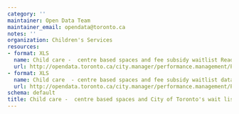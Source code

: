 ```yaml
---
category: ''
maintainer: Open Data Team
maintainer_email: opendata@toronto.ca
notes: ''
organization: Children's Services
resources:
- format: XLS
  name: Child care -  centre based spaces and fee subsidy waitlist Readme
  url: http://opendata.toronto.ca/city.manager/performance.management/PM_ChildcareVacancySubsidyWaitListReadme.xls
- format: XLS
  name: Child care  - centre based spaces and fee subsidy waitlist data
  url: http://opendata.toronto.ca/city.manager/performance.management/PM_Childrens_Services.xls
schema: default
title: Child care -  centre based spaces and City of Toronto's wait list for fee subsidy
---
```

